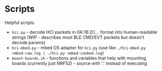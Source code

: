 # Scripts

Helpful scripts

* `hci.py` - decode HCI packets in 0A:1B:2C... format into human-readable strings (WIP - describes most BLE CMD/EVT packets but doesn't decode params)
* `hci-mbed.py` - mbed OS adapter for `hci.py` (use like `./hci-mbed.py <mbed-raw.log | ./hci.py >mbed-cooked.log`)
* `mount-boards.sh` - functions and variables that help with mounting boards (currently just NRF52) - source with '.' instead of executing
